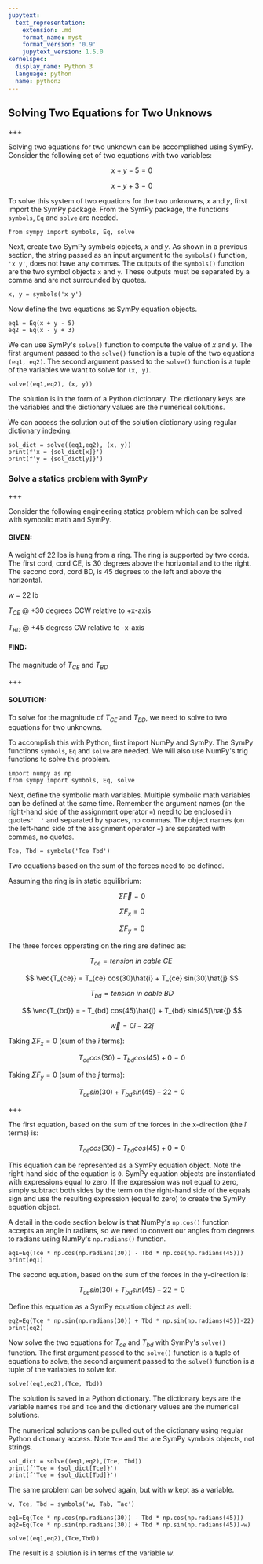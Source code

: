 ```yaml
---
jupytext:
  text_representation:
    extension: .md
    format_name: myst
    format_version: '0.9'
    jupytext_version: 1.5.0
kernelspec:
  display_name: Python 3
  language: python
  name: python3
---
```


## Solving Two Equations for Two Unknows

+++

Solving two equations for two unknown can be accomplished using SymPy. Consider the following set of two equations with two variables:

$$ x + y - 5 = 0 $$

$$ x - y + 3 = 0 $$

To solve this system of two equations for the two unknowns, $x$ and $y$, first import the SymPy package. From the SymPy package, the functions ```symbols```, ```Eq``` and ```solve``` are needed.

```{code-cell} ipython3
from sympy import symbols, Eq, solve
```

Next, create two SymPy symbols objects, $x$ and $y$. As shown in a previous section, the string passed as an input argument to the ```symbols()``` function, ```'x y'```, does not have any commas. The outputs of the ```symbols()``` function are the two symbol objects ```x``` and ```y```. These outputs must be separated by a comma and are not surrounded by quotes.

```{code-cell} ipython3
x, y = symbols('x y')
```

Now define the two equations as SymPy equation objects.

```{code-cell} ipython3
eq1 = Eq(x + y - 5)
eq2 = Eq(x - y + 3)
```

We can use SymPy's ```solve()``` function to compute the value of $x$ and $y$. The first argument passed to the ```solve()``` function is a tuple of the two equations ```(eq1, eq2)```. The second argument passed to the ```solve()``` function is a tuple of the variables we want to solve for ```(x, y)```.

```{code-cell} ipython3
solve((eq1,eq2), (x, y))
```

The solution is in the form of a Python dictionary. The dictionary keys are the variables and the dictionary values are the numerical solutions. 

We can access the solution out of the solution dictionary using regular dictionary indexing.

```{code-cell} ipython3
sol_dict = solve((eq1,eq2), (x, y))
print(f'x = {sol_dict[x]}')
print(f'y = {sol_dict[y]}')
```

### Solve a statics problem with SymPy

+++

Consider the following engineering statics problem which can be solved with symbolic math and SymPy.

#### GIVEN:

A weight of 22 lbs is hung from a ring. The ring is supported by two cords. The first cord, cord CE, is 30 degrees above the horizontal and to the right. The second cord, cord BD, is 45 degrees to the left and above the horizontal. 

$w$ = 22 lb

$T_{CE}$ @ +30 degrees CCW relative to +x-axis

$T_{BD}$ @ +45 degress CW relative to -x-axis

#### FIND:

The magnitude of $T_{CE}$ and $T_{BD}$ 

+++

#### SOLUTION:

To solve for the magnitude of $T_{CE}$ and $T_{BD}$, we need to solve to two equations for two unknowns.

To accomplish this with Python, first import NumPy and SymPy.  The SymPy functions ```symbols```, ```Eq``` and ```solve``` are needed. We will also use NumPy's trig functions to solve this problem.

```{code-cell} ipython3
import numpy as np
from sympy import symbols, Eq, solve
```

Next, define the symbolic math variables. Multiple symbolic math variables can be defined at the same time. Remember the argument names (on the right-hand side of the assignment operator ```=```) need to be enclosed in quotes``` '  ' ``` and separated by spaces, no commas. The object names (on the left-hand side of the assignment operator ```=```) are separated with commas, no quotes.

```{code-cell} ipython3
Tce, Tbd = symbols('Tce Tbd')
```

Two equations based on the sum of the forces need to be defined. 

Assuming the ring is in static equilibrium:

$$ \Sigma \vec{F} = 0 $$

$$ \Sigma F_{x} = 0 $$

$$ \Sigma F_{y} = 0 $$

The three forces opperating on the ring are defined as:

$$ {T_{ce}} = tension \ in \ cable \ CE \ $$

$$ \vec{T_{ce}} = T_{ce} cos(30)\hat{i} + T_{ce} sin(30)\hat{j} $$

$$ {T_{bd}} = tension \ in \ cable \ BD $$

$$ \vec{T_{bd}} = - T_{bd} cos(45)\hat{i} + T_{bd} sin(45)\hat{j} $$

$$ \vec{w} = 0 \hat{i} - 22 \hat{j} $$

Taking $\Sigma F_{x} = 0$ (sum of the $\hat{i}$ terms):

$$ T_{ce} cos(30) - T_{bd} cos(45) + 0 = 0 $$

Taking $\Sigma F_{y} = 0$ (sum of the $\hat{j}$ terms):

$$ T_{ce} sin(30) + T_{bd} sin(45) - 22 = 0 $$

+++

The first equation, based on the sum of the forces in the x-direction (the $\hat{i}$ terms) is:

$$ T_{ce} cos(30) - T_{bd} cos(45) + 0 = 0 $$

This equation can be represented as a SymPy equation object. Note the right-hand side of the equation is ```0```. SymPy equation objects are instantiated with expressions equal to zero. If the expression was not equal to zero, simply subtract both sides by the term on the right-hand side of the equals sign and use the resulting expression (equal to zero) to create the SymPy equation object.

A detail in the code section below is that NumPy's ```np.cos()``` function accepts an angle in radians, so we need to convert our angles from degrees to radians using NumPy's ```np.radians()``` function.

```{code-cell} ipython3
eq1=Eq(Tce * np.cos(np.radians(30)) - Tbd * np.cos(np.radians(45)))
print(eq1)
```

The second equation, based on the sum of the forces in the y-direction is:

$$ T_{ce} sin(30) + T_{bd} sin(45) - 22 = 0 $$

Define this equation as a SymPy equation object as well:

```{code-cell} ipython3
eq2=Eq(Tce * np.sin(np.radians(30)) + Tbd * np.sin(np.radians(45))-22)
print(eq2)
```

Now solve the two equations for $T_{ce}$ and $T_{bd}$ with SymPy's ```solve()``` function. The first argument passed to the ```solve()``` function is a tuple of equations to solve, the second argument passed to the ```solve()``` function is a tuple of the variables to solve for.

```{code-cell} ipython3
solve((eq1,eq2),(Tce, Tbd))
```

The solution is saved in a Python dictionary. The dictionary keys are the variable names ```Tbd``` and ```Tce``` and the dictionary values are the numerical solutions. 

The numerical solutions can be pulled out of the dictionary using regular Python dictionary access. Note ```Tce``` and ```Tbd``` are SymPy symbols objects, not strings.

```{code-cell} ipython3
sol_dict = solve((eq1,eq2),(Tce, Tbd))
print(f'Tce = {sol_dict[Tce]}')
print(f'Tce = {sol_dict[Tbd]}')
```

The same problem can be solved again, but with $w$ kept as a variable.

```{code-cell} ipython3
w, Tce, Tbd = symbols('w, Tab, Tac')

eq1=Eq(Tce * np.cos(np.radians(30)) - Tbd * np.cos(np.radians(45)))
eq2=Eq(Tce * np.sin(np.radians(30)) + Tbd * np.sin(np.radians(45))-w)

solve((eq1,eq2),(Tce,Tbd))
```

The result is a solution is in terms of the variable $w$. 

```{code-cell} ipython3

```
